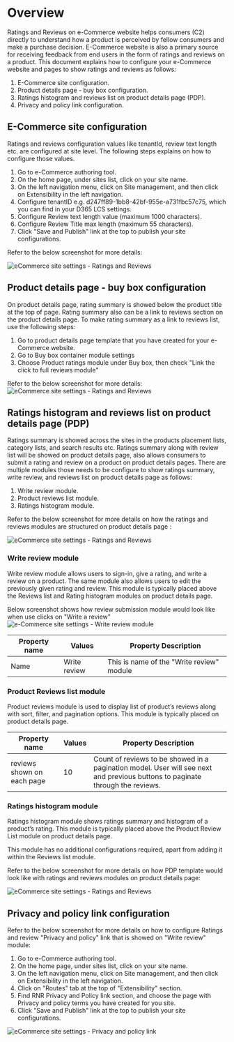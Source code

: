 # Overview
Ratings and Reviews on e-Commerce website helps consumers (C2) directly to understand how a product is perceived by fellow consumers and make a purchase decision. E-Commerce website is also a primary source for receiving feedback from end users in the form of ratings and reviews on a product. This document explains how to configure your e-Commerce website and pages to show ratings and reviews as follows:

1. E-Commerce site configuration.
2. Product details page - buy box configuration.
3. Ratings histogram and reviews list on product details page (PDP). 
4. Privacy and policy link configuration.


## E-Commerce site configuration  

Ratings and reviews configuration values like tenantId, review text length etc. are configured at site level. The following steps explains on how to configure those values. 

1. Go to e-Commerce authoring tool.
2. On the home page, under sites list, click on your site name. 
3. On the left navigation menu, click on Site management, and then click on Extensibility in the left navigation. 
4. Configure tenantID e.g. d247ff89-1bb8-42bf-955e-a731fbc57c75, which you can find in your D365 LCS settings. 
5. Configure Review text length value (maximum 1000 characters). 
6. Configure Review Title max length (maximum 55 characters). 
7. Click "Save and Publish" link at the top to publish your site configurations. 


Refer to the below screenshot for more details:

![eCommerce site settings - Ratings and Reviews ](media/rnr-eCommerce-site-appsettings.png)



## Product details page - buy box configuration  

On product details page, rating summary is showed below the product title at the top of page. Rating summary also can be a link to reviews section on the product details page. To make rating summary as a link to reviews list, use the following steps:  

1. Go to product details page template that you have created for your e-Commerce website. 
2. Go to Buy box container module settings
3. Choose Product ratings module under Buy box, then check "Link the click to full reviews module"


Refer to the below screenshot for more details:
![eCommerce site settings - Ratings and Reviews ](media/rnr-eCommerce-buy-box-rating-summary.png)

## Ratings histogram and reviews list on product details page (PDP) 

Ratings summary is showed across the sites in the products placement lists, category lists, and search results etc. Ratings summary along with review list will be showed on product details page, also allows consumers to submit a rating and review on a product on product details pages.  There are multiple modules those needs to be configure to show ratings summary, write review, and reviews list on product details page as follows:

1. Write review module. 
2. Product reviews list module. 
3. Ratings histogram module.

Refer to the below screenshot for more details on how the ratings and reviews modules are structured on product details page :

![eCommerce site settings - Ratings and Reviews ](media/rnr-eCommerce-pdp-reviews-modules_design.png)

### Write review module 
Write review module allows users to sign-in, give a rating, and write a review on a product. The same module also allows users to edit the previously given rating and review.  This module is typically placed above the Reviews list and Rating histogram modules on product details page.

Below screenshot shows how review submission module would look like when use clicks on "Write a review"
![e-Commerce site settings - Write review module ](media/rnr-eCommerce-write-review-module.png)

| Property name     | Values                                                       | Property Description                                         |
| ----------------- | ------------------------------------------------------------ | ------------------------------------------------------------ |
| Name             | Write review                                                   | This is name of the "Write review" module|


### Product Reviews list module 
Product reviews module is used to display list of product’s reviews along with sort, filter, and pagination options. This module is typically placed on product details page.



| Property name     | Values                                                       | Property Description                                         |
| ----------------- | ------------------------------------------------------------ | ------------------------------------------------------------ |
| reviews shown on each page             | 10                                                   | Count of reviews to be showed in a pagination model. User will see next and previous buttons to paginate through the reviews. |




### Ratings histogram module 
Ratings histogram module shows ratings summary and histogram of a product’s rating. This module is typically placed above the Product Review List module on product details page.

This module has no additional configurations required, apart from adding it within the Reviews list module. 


Refer to the below screenshot for more details on how PDP template would look like with ratings and reviews modules on product details page:

![eCommerce site settings - Ratings and Reviews ](media/rnr-eCommerce-pdp-reviews-modules.png)



## Privacy and policy link configuration  

Refer to the below screenshot for more details on how to configure Ratings and review "Privacy and policy" link that is showed on "Write review" module:

1. Go to e-Commerce authoring tool.
2. On the home page, under sites list, click on your site name. 
3. On the left navigation menu, click on Site management, and then click on Extensibility in the left navigation. 
4. Click on "Routes" tab at the top of "Extensibility" section. 
5. Find RNR Privacy and Policy link section, and choose the page with Privacy and policy terms you have created for you site. 
6. Click "Save and Publish" link at the top to publish your site configurations. 


![eCommerce site settings - Privacy and policy link ](media/rnr-eCommerce-rnr-privacy-policy-link.png)

